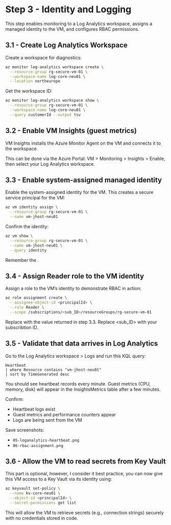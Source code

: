 # Step 3 - Identity and Logging

This step enables monitoring to a Log Analytics workspace, assigns a managed identity to the VM, and configures RBAC permissions.

## 3.1 - Create Log Analytics Workspace

Create a workspace for diagnostics:

```bash
az monitor log-analytics workspace create \
  --resource-group rg-secure-vm-01 \
  --workspace-name log-core-neu01 \
  --location northeurope
```

Get the workspace ID:

```bash
az monitor log-analytics workspace show \
  --resource-group rg-secure-vm-01 \
  --workspace-name log-core-neu01 \
  --query customerId --output tsv
```

## 3.2 - Enable VM Insights (guest metrics)

VM Insights installs the Azure Monitor Agent on the VM and connects it to the workspace.

This can be done via the Azure Portal:
VM > Monitoring > Insights > Enable, then select your Log Analytics workspace.

## 3.3 - Enable system-assigned managed identity

Enable the system-assigned identity for the VM. This creates a secure service principal for the VM:

```bash
az vm identity assign \
  --resource-group rg-secure-vm-01 \
  --name vm-jhost-neu01
```

Confirm the identity:

```bash
az vm show \
  --resource-group rg-secure-vm-01 \
  --name vm-jhost-neu01 \
  --query identity
```

Remember the <principalId>.

## 3.4 - Assign Reader role to the VM identity

Assign a role to the VM’s identity to demonstrate RBAC in action:

```bash
az role assignment create \
  --assignee-object-id <principalId> \
  --role Reader \
  --scope /subscriptions/<sub_ID>/resourceGroups/rg-secure-vm-01
```
Replace <principalId> with the value returned in step 3.3.
Replace <sub_ID> with your subscribtion ID.

## 3.5 - Validate that data arrives in Log Analytics

Go to the Log Analytics workspace > Logs and run this KQL query:

```kusto
Heartbeat
| where Resource contains "vm-jhost-neu01"
| sort by TimeGenerated desc
```

You should see heartbeat records every minute.
Guest metrics (CPU, memory, disk) will appear in the InsightsMetrics table after a few minutes.

Confirm:
- Heartbeat logs exist
- Guest metrics and performance counters appear
- Logs are being sent from the VM

Save screenshots:
- `05-loganalytics-heartbeat.png`
- `06-rbac-assignment.png`

## 3.6 - Allow the VM to read secrets from Key Vault

This part is optional, however, I consider it best practice, you can now give this VM access to a Key Vault via its identity using:

```bash
az keyvault set-policy \
  --name kv-core-neu01 \
  --object-id <principalId> \
  --secret-permissions get list
```

This will allow the VM to retrieve secrets (e.g., connection strings) securely with no credentials stored in code.